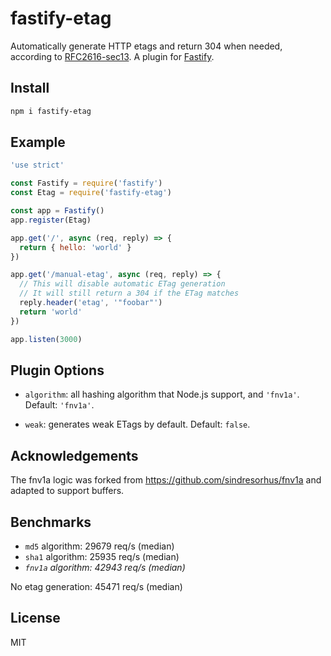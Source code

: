 # fastify-etag

Automatically generate HTTP etags and return 304 when needed,
according to [RFC2616-sec13](https://www.w3.org/Protocols/rfc2616/rfc2616-sec13.html).
A plugin for
[Fastify](https://www.fastify.io).

## Install

```sh
npm i fastify-etag
```

## Example

```js
'use strict'

const Fastify = require('fastify')
const Etag = require('fastify-etag')

const app = Fastify()
app.register(Etag)

app.get('/', async (req, reply) => {
  return { hello: 'world' }
})

app.get('/manual-etag', async (req, reply) => {
  // This will disable automatic ETag generation
  // It will still return a 304 if the ETag matches
  reply.header('etag', '"foobar"')
  return 'world'
})

app.listen(3000)
```

## Plugin Options

* `algorithm`: all hashing algorithm that Node.js support, and
  `'fnv1a'`. Default: `'fnv1a'`.

* `weak`: generates weak ETags by default. Default: `false`.

## Acknowledgements

The fnv1a logic was forked from https://github.com/sindresorhus/fnv1a
and adapted to support buffers.

## Benchmarks

* `md5` algorithm: 29679 req/s (median)
* `sha1` algorithm: 25935 req/s (median)
* *`fnv1a` algorithm: 42943 req/s (median)*

No etag generation: 45471 req/s (median)

## License

MIT
